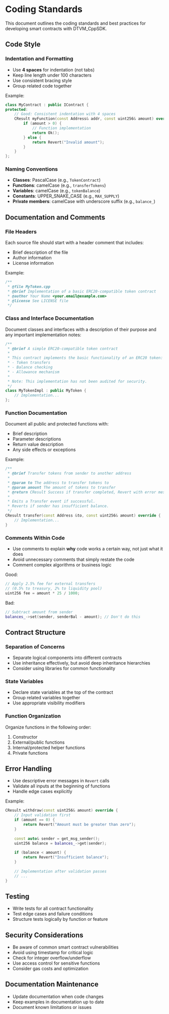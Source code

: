 # Coding Standards

This document outlines the coding standards and best practices for developing smart contracts with DTVM_CppSDK.

## Code Style

### Indentation and Formatting

- Use **4 spaces** for indentation (not tabs)
- Keep line length under 100 characters
- Use consistent bracing style
- Group related code together

Example:
```cpp
class MyContract : public IContract {
protected:
    // Good: Consistent indentation with 4 spaces
    CResult myFunction(const Address& addr, const uint256& amount) override {
        if (amount > 0) {
            // Function implementation
            return Ok();
        } else {
            return Revert("Invalid amount");
        }
    }
};
```

### Naming Conventions

- **Classes**: PascalCase (e.g., `TokenContract`)
- **Functions**: camelCase (e.g., `transferTokens`)
- **Variables**: camelCase (e.g., `tokenBalance`)
- **Constants**: UPPER_SNAKE_CASE (e.g., `MAX_SUPPLY`)
- **Private members**: camelCase with underscore suffix (e.g., `balance_`)

## Documentation and Comments

### File Headers

Each source file should start with a header comment that includes:
- Brief description of the file
- Author information
- License information

Example:
```cpp
/**
 * @file MyToken.cpp
 * @brief Implementation of a basic ERC20-compatible token contract
 * @author Your Name <your.email@example.com>
 * @license See LICENSE file
 */
```

### Class and Interface Documentation

Document classes and interfaces with a description of their purpose and any important implementation notes:

```cpp
/**
 * @brief A simple ERC20-compatible token contract
 * 
 * This contract implements the basic functionality of an ERC20 token:
 * - Token transfers
 * - Balance checking
 * - Allowance mechanism
 * 
 * Note: This implementation has not been audited for security.
 */
class MyTokenImpl : public MyToken {
    // Implementation...
};
```

### Function Documentation

Document all public and protected functions with:
- Brief description
- Parameter descriptions
- Return value description
- Any side effects or exceptions

Example:
```cpp
/**
 * @brief Transfer tokens from sender to another address
 * 
 * @param to The address to transfer tokens to
 * @param amount The amount of tokens to transfer
 * @return CResult Success if transfer completed, Revert with error message otherwise
 * 
 * Emits a Transfer event if successful.
 * Reverts if sender has insufficient balance.
 */
CResult transfer(const Address &to, const uint256& amount) override {
    // Implementation...
}
```

### Comments Within Code

- Use comments to explain **why** code works a certain way, not just what it does
- Avoid unnecessary comments that simply restate the code
- Comment complex algorithms or business logic

Good:
```cpp
// Apply 2.5% fee for external transfers
// (0.5% to treasury, 2% to liquidity pool)
uint256 fee = amount * 25 / 1000;
```

Bad:
```cpp
// Subtract amount from sender
balances_->set(sender, senderBal - amount); // Don't do this
```

## Contract Structure

### Separation of Concerns

- Separate logical components into different contracts
- Use inheritance effectively, but avoid deep inheritance hierarchies
- Consider using libraries for common functionality

### State Variables

- Declare state variables at the top of the contract
- Group related variables together
- Use appropriate visibility modifiers

### Function Organization

Organize functions in the following order:
1. Constructor
2. External/public functions
3. Internal/protected helper functions
4. Private functions

## Error Handling

- Use descriptive error messages in `Revert` calls
- Validate all inputs at the beginning of functions
- Handle edge cases explicitly

Example:
```cpp
CResult withdraw(const uint256& amount) override {
    // Input validation first
    if (amount == 0) {
        return Revert("Amount must be greater than zero");
    }
    
    const auto& sender = get_msg_sender();
    uint256 balance = balances_->get(sender);
    
    if (balance < amount) {
        return Revert("Insufficient balance");
    }
    
    // Implementation after validation passes
    // ...
}
```

## Testing

- Write tests for all contract functionality
- Test edge cases and failure conditions
- Structure tests logically by function or feature

## Security Considerations

- Be aware of common smart contract vulnerabilities
- Avoid using timestamp for critical logic
- Check for integer overflow/underflow
- Use access control for sensitive functions
- Consider gas costs and optimization

## Documentation Maintenance

- Update documentation when code changes
- Keep examples in documentation up to date
- Document known limitations or issues
